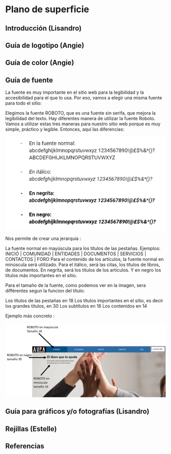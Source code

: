 # Plano de superficie

## Introducción (Lisandro)

## Guía de logotipo (Angie)

## Guía de color (Angie)

## Guía de fuente 

La fuente es muy importante en el sitio web para la legibilidad y la accesibilidad para el que lo usa. Por eso, vamos a elegir una misma fuente para todo el sitio: 

Elegimos la fuente ROBOTO, que es una fuente sin serifa, que mejora la legibilidad del texto. Hay diferentes manera de utilizar la fuente Roboto. Vamos a utilizar estas tres maneras para nuestro sitio web porque es muy simple, práctico y legible. Entonces, aquí las diferencias:

![FUENTE](aupatipo2.png)

Nos permite de crear una jerarquía : 

La fuente normal en mayúscula para los títulos de las pestañas. 
Ejemplos:  INICIÓ | COMUNIDAD | ENTIDADES | DOCUMENTOS | SERVICIOS | CONTACTOS | FORO
Para el contenido de los artículos, la fuente normal en minúscula será utilizado. 
Para el itálico, será las citas, los títulos de libros, de documentos.
En negrita, será los títulos de los artículos.
Y en negro los títulos más importantes en el sitio. 

Para el tamaño de la fuente, como podemos ver en la imagen, sera différentes segun la funcion del título: 

Los títulos de las pestañas en 18
Los títulos importantes en el sitio, es decir los grandes títulos, en 30
Los subtítulos en 16
Los contenidos en 14 

Ejemplo más concreto :

![FUENTE](aupatipo1.png)


## Guía para gráficos y/o fotografías (Lisandro)

## Rejillas (Estelle)

## Referencias